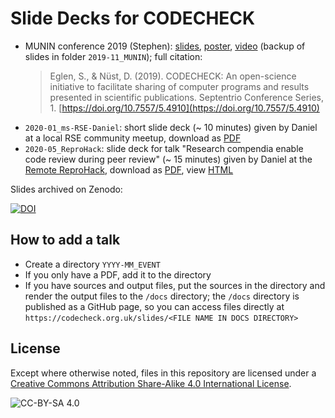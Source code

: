 # Slide Decks for CODECHECK

- MUNIN conference 2019 (Stephen): [slides](https://septentrio.uit.no/index.php/SCS/article/view/4910/4900), [poster](https://septentrio.uit.no/index.php/SCS/article/view/4910/4893), [video](https://mediasite.uit.no/Mediasite/Play/8027873496dc465ebc4b9b3ab0338ad01d?playFrom=1772000) (backup of slides in folder `2019-11_MUNIN`); full citation:
  > Eglen, S., & Nüst, D. (2019). CODECHECK: An open-science initiative to facilitate sharing of computer programs and results presented in scientific publications. Septentrio Conference Series, 1. [https://doi.org/10.7557/5.4910](https://doi.org/10.7557/5.4910)
- `2020-01_ms-RSE-Daniel`: short slide deck (~ 10 minutes) given by Daniel at a local RSE community meetup, download as [PDF](https://codecheckers.github.io/slides/2020-01_ms-RSE_Daniel.pdf)
- `2020-05_ReproHack`: slide deck for talk "Research compendia enable code review during peer review" (~ 15 minutes) given by Daniel at the [Remote ReproHack](https://n8cir.org.uk/events/remote-reprohack/), download as [PDF](https://codecheckers.github.io/slides/2020-05_ReproHack.pdf), view [HTML](https://codecheckers.github.io/slides/2020-05_ReproHack.html)

Slides archived on Zenodo:

[![DOI](https://zenodo.org/badge/DOI/10.5281/zenodo.3855440.svg)](https://doi.org/10.5281/zenodo.3855440)

## How to add a talk

- Create a directory `YYYY-MM_EVENT`
- If you only have a PDF, add it to the directory
- If you have sources and output files, put the sources in the directory and render the output files to the `/docs` directory; the `/docs` directory is published as a GitHub page, so you can access files directly at `https://codecheck.org.uk/slides/<FILE NAME IN DOCS DIRECTORY>`

## License

Except where otherwise noted, files in this repository are licensed under a [Creative Commons Attribution Share-Alike 4.0 International License](https://creativecommons.org/licenses/by-sa/4.0/).

![CC-BY-SA 4.0](https://mirrors.creativecommons.org/presskit/buttons/88x31/svg/by-sa.svg)
